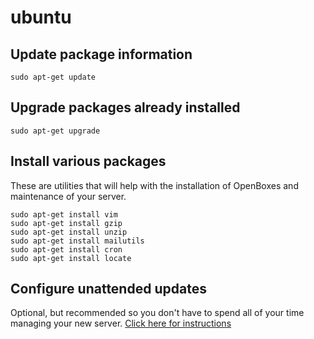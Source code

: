 # ubuntu

## Update package information

```text
sudo apt-get update
```

## Upgrade packages already installed

```text
sudo apt-get upgrade
```

## Install various packages

These are utilities that will help with the installation of OpenBoxes and maintenance of your server.

```text
sudo apt-get install vim
sudo apt-get install gzip
sudo apt-get install unzip
sudo apt-get install mailutils
sudo apt-get install cron
sudo apt-get install locate
```

## Configure unattended updates

Optional, but recommended so you don't have to spend all of your time managing your new server. [Click here for instructions](https://help.ubuntu.com/lts/serverguide/automatic-updates.html.en)

